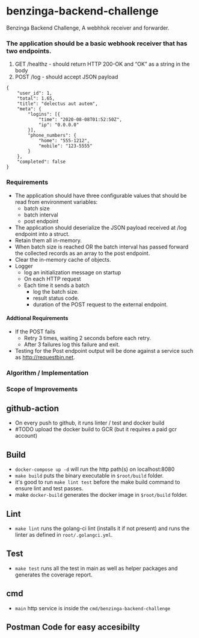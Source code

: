 # benzinga-backend-challenge
Benzinga Backend Challenge, A webhhok receiver and forwarder.

### The application should be a basic webhook receiver that has two endpoints.
1. GET /healthz - should return HTTP 200-OK and “OK” as a string in the body
2. POST /log - should accept JSON payload

```
{
    "user_id": 1,
    "total": 1.65,
    "title": "delectus aut autem",
    "meta": {
        "logins": [{
            "time": "2020-08-08T01:52:50Z",
            "ip": "0.0.0.0"
        }],
        "phone_numbers": {
            "home": "555-1212",
            "mobile": "123-5555"
        }
    },
    "completed": false
}
```

### Requirements 

- The application should have three configurable values that should be read from environment variables: 
   - batch size
   - batch interval  
   - post endpoint
- The application should deserialize the JSON payload received at /log endpoint into a struct.
- Retain them all in-memory.
- When batch size is reached OR the batch interval has passed forward the collected records as an array to the post endpoint.
- Clear the in-memory cache of objects.
- Logger 
   - log an initialization message on startup 
   - On each HTTP request 
   - Each time it sends a batch  
     - log the batch size.
     - result status code.
     - duration of the POST request to the external endpoint. 
#### Addtional Requirements 
- If the POST fails 
   - Retry 3 times, waiting 2 seconds before each retry. 
   - After 3 failures log this failure and exit. 
- Testing for the Post endpoint output will be done against a service such as http://requestbin.net.

### Algorithm / Implementation

### Scope of Improvements

## github-action

- On every push to github, it runs linter / test and docker build
- #TODO upload the docker build to GCR (but it requires a paid gcr account)

## Build

- `docker-compose up -d` will run the http path(s) on localhost:8080
- `make build` puts the binary executable in `$root/build` folder.
- it's good to run `make lint test` before the make build command to ensure lint and test passes.
- make `docker-build` generates the docker image in `$root/build` folder.

## Lint
- `make lint` runs the golang-ci lint (installs it if not present) and runs the linter as defined in `root/.golangci.yml`.

## Test
- `make test` runs all the test in main as well as helper packages and generates the coverage report.

## cmd
- `main` http service is inside the `cmd/benzinga-backend-challenge`

## Postman Code for easy accesibilty
